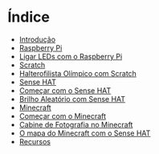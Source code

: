 # Índice

* [Introdução](README.md)
* [Raspberry Pi](raspberrypi/raspberry-pi.md)
 * [Ligar LEDs com o Raspberry Pi](raspberrypi/ligar-leds-com-raspberry-pi.md)
* [Scratch](scratch/scratch.md)
 * [Halterofilista Olímpico com Scratch](scratch/halterofilista-olimpico-com-scratch.md)
* [Sense HAT](sensehat/sense-hat.md)
 * [Começar com o Sense HAT](sensehat/começar-com-o-sense-hat.md)
 * [Brilho Aleatório com Sense HAT](sensehat/brilho-aleatorio-com-sense-hat.md)
* [Minecraft](minecraft/minecraft.md)
 * [Começar com o Minecraft](minecraft/comecar-com-o-minecraft.md)
 * [Cabine de Fotografia no Minecraft](minecraft/cabine-de-fotografia-no-minecraft.md)
 * [O mapa do Minecraft com o Sense HAT](minecraft/o-mapa-do-minecraft-com-o-sense-hat.md) 
* [Recursos](recursos/recursos.md)


<!-- Links -->
[Animal de pixeis interativo]:(sensehat/animal-de-pixeis-interativo.md)
[Flappy Astronauta]:(sensehat/flappy-astronauta.md)
[Avançado]:(avançado/avançado.md)
[Obter informação metereológia da Internet]:(avançado/obter-informacao-meteorologica-da-internet.md)
[Chat Bot]:(avançado/chat-bot.md)